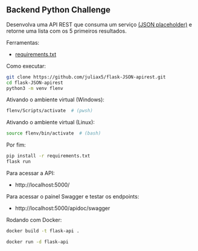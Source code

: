 ## Backend Python Challenge

Desenvolva uma API REST que consuma um serviço [(JSON placeholder)](https://jsonplaceholder.typicode.com/todos) e retorne uma lista com os 5 primeiros resultados.

Ferramentas:

-   [requirements.txt](https://github.com/juliax5/flask-JSON-apirest/blob/main/requirements.txt)

Como executar:

```sh
git clone https://github.com/juliax5/flask-JSON-apirest.git
cd flask-JSON-apirest
python3 -m venv flenv
```

Ativando o ambiente virtual (Windows):

```sh
flenv/Scripts/activate  # (pwsh)
```

Ativando o ambiente virtual (Linux):

```sh
source flenv/bin/activate  # (bash)
```

Por fim:

```sh
pip install -r requirements.txt
flask run
```

Para acessar a API:

-   http://localhost:5000/

Para acessar o painel Swagger e testar os endpoints:

-   http://localhost:5000/apidoc/swagger

Rodando com Docker:

```sh
docker build -t flask-api .
```

```sh
docker run -d flask-api
```
